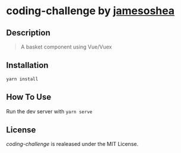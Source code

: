 # coding-challenge by <a href="https://github.com/jamesoshea">jamesoshea</a>

## Description

> A basket component using Vue/Vuex

## Installation

`yarn install`

## How To Use

Run the dev server with `yarn serve`

## License

_coding-challenge_ is realeased under the MIT License.
